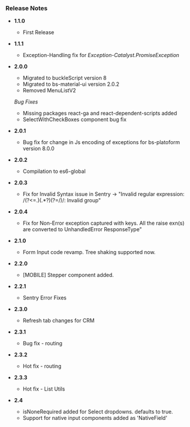 ### Release Notes

- **1.1.0**
  - First Release
- **1.1.1**

  - Exception-Handling fix for _Exception-Catalyst.PromiseException_

- **2.0.0**

  - Migrated to buckleScript version 8
  - Migrated to bs-material-ui version 2.0.2
  - Removed MenuListV2

  _Bug Fixes_

  - Missing packages react-ga and react-dependent-scripts added
  - SelectWithCheckBoxes component bug fix

- **2.0.1**

  - Bug fix for change in Js encoding of exceptions for bs-platoform version 8.0.0

- **2.0.2**

  - Compilation to es6-global

- **2.0.3**

  - Fix for Invalid Syntax issue in Sentry -> "Invalid regular expression: /(?<=\.)(.\*?)(?=\/)/: Invalid group"

- **2.0.4**

  - Fix for Non-Error exception captured with keys. All the raise exn(s) are converted to UnhandledError ResponseType"

- **2.1.0**

  - Form Input code revamp. Tree shaking supported now.

- **2.2.0**

  - [MOBILE] Stepper component added.

- **2.2.1**

  - Sentry Error Fixes

- **2.3.0**

  - Refresh tab changes for CRM

- **2.3.1**

  - Bug fix - routing

- **2.3.2**

  - Hot fix - routing

- **2.3.3**

  - Hot fix - List Utils

- **2.4**
  - isNoneRequired added for Select dropdowns. defaults to true.
  - Support for native input components added as 'NativeField'
